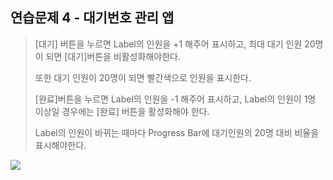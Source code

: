 ## 연습문제 4 - 대기번호 관리 앱

> [대기] 버튼을 누르면 Label의 인원을 +1 해주어 표시하고, 최대 대기 인원 20명이 되면 [대기]버튼을 비활성화해야한다.
>
> 또한 대기 인원이 20명이 되면 빨간색으로 인원을 표시한다.
>
> [완료]버튼을 누르면 Label의 인원을 -1 해주어 표시하고, Label의 인원이 1명 이상일 경우에는 [완료] 버튼을 활성화해야 한다.
>
> Label의 인원이 바뀌는 때마다 Progress Bar에 대기인원의 20명 대비 비율을 표시해야한다.

<img src="https://ifh.cc/g/qEi4vo.gif" align="left">





